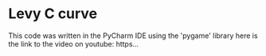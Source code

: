# Levy C curve
This code was written in the PyCharm IDE using the 'pygame' library
here is the link to the video on youtube: https...
